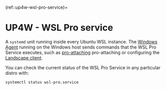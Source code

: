 (ref::up4w-wsl-pro-service)=
# UP4W - WSL Pro service

A `systemd` unit running inside every Ubuntu WSL instance. The [Windows Agent](ref::up4w-windows-agent) running on the Windows host sends commands that the WSL Pro Service executes, such as [pro-attaching](ref::pro-attach) pro-attaching or configuring the [Landscape client](ref::landscape-client).


You can check the current status of the WSL Pro Service in any particular distro with:
```bash
systemctl status wsl-pro.service
```
